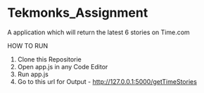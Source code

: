 # Tekmonks_Assignment
A application which will return the latest 6 stories on Time.com

HOW TO RUN

1. Clone this Repositorie
2. Open app.js in any Code Editor
3. Run app.js
4. Go to this url for Output - http://127.0.0.1:5000/getTimeStories
